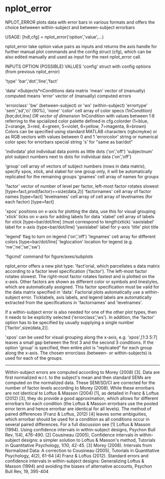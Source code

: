 # nplot_error

NPLOT_ERROR plots data with error bars in various formats and offers the
choice betweeen within-subject and between-subject errorbars

USAGE: [hdl,cfg] = nplot_error('option','value',...)

nplot_error take option value pairs as inputs and returns the axis handle
for further manual plot commands and the config struct (cfg), which can
be also edited manually and used as input for the next nplot_error call.

INPUTS
OPTION           (POSSIBLE) VALUES
'config'         struct with config options (from previous nplot_error)

'type'           'bar','dot','line','fact'

'data'           nSubjects*nConditions data matrix
'mean'           vector of (manually) computed means
'error'          vector of (manually) computed errors

'errorclass'     'bw' (between-subject) or 'ws' (within-subject)
'errortype'      'sem','sd','ci' (90%), 'none'
'color'          cell array of color specs (1*nCondition) [bar,dot,line] OR
                 vector of dimension 1*nCondition with values between
                 1:8 referring to the spcialized color palette defined in
                 cfg.colorder (1=blue, 2=orange, 3=red, 4=green, 5=violet,
                 6=yellow, 7=magenta, 8=brown)
                 Colors can be specified using standard MATLAB characters
                 (rgbcmykw) or as RGB vectors with values between 0 and 1
'errorcolor'     string or numerical color spec for errorbars
                 special string 's' for "same as bar/dot"

'indivdata'      plot individual data points as little dots ('on','off')
'subjectnum'     plot subject numbers next to dots for individual data
                 ('on','off')

'group'          cell array of vectors of subject numbers (rows in data
                 matrix), specify xpos, xtick, and xlabel for one group
                 only, it will be automatically replicated for the remaining
                 groups
'gnames'         cell array of names for groups

'factor'         vector of number of level per factor, left-most factor
                 rotates slowest [type=fact,prod(factor)==size(data,2)]
'factornames'    cell array of factor names [type=fact]
'levelnames'     cell array of cell array of levelnames (for each factor)
                 [type=fact]

'xpos'           positions on x-axis for plotting the data, use this for
                 visual grouping
'xtick'          ticks on x-axis for adding labels for data
'xlabel'         cell array of labels for xtick [type=bar/dot/line]
                 (must correspond to length(xtick)
'xaxislabel'     label for x-axis (type=bar/dot/line]
'yaxislabel'     label for y-axis
'title'          plot title

'legend'         flag to turn on legend ('on','off')
'legnames'       cell array for different colors [type=bar/dot/line]
'leglocation'    location for legend (e.g. 'nw','ne','se','sw')

'figcmd'         command for figure/axes/subplots

nplot_error offers a new plot type: 'fact'orial, which parcellates a data
matrix according to a factor level specification ('factor'). The
left-most factor rotates slowest. The right-most factor rotates fastest and
is plotted on the x-axis. Other factors are shown as different color or
symbols and linestyles, which are automatically assigned. This factor
specification must be valid for the data matrix specified in 'data'.
Factorial plots automatically use a within-subject error. Ticklabels,
axis labels, and legend labels are automatically extracted from the
specifications in 'factornames' and 'levelnames'.

If a within-subject error is also needed for one of the other plot types,
then it needs to be explicitly selected ('errorclass','ws'). In addition,
the 'factor' option has to be specified by usually supplying a single
number ['factor',size(data,2)].

'xpos' can be used for visual grouping along the x-axis, e.g.
'xpos',[1:3 5:7] leaves a small gap between the first 3 and the second 3
conditions. If the option 'group' is specified, then entire plot is
"replicated" for each group along the x-axis. The chosen errorclass
(between- or within-subjects) is used for each of the groups.
_________________________________________________________________________
Within-subject errors are computed according to Morey (2008) [3]. Data
are first normalized w.r.t. to the subject's mean and then standard SEMs
are computed on the normalized data. These SEM/SD/CI are corrected for
the number of factor levels according to Morey (2008). While these
errorbars are not identical to Loftus & Masson (2004) [1], as detailed in
Franz & Loftus (2012) [3], they do provide a good approximation, which allows
for different errorbars for each condition (the Loftus & Masson errorbars
use the pooled error term and hence errorbar are identical for all
levels). The method of paired differences (Franz & Loftus, 2012) [4]
leaves some ambiguities, which errorbar should be used for a condition as
all conditions occur in several paired differences. For a full discussion
see
[1] Loftus & Masson (1994). Using confidence intervals in within-subject
    designs, Psychon Bull Rev, 1(4), 476-490.
[2] Cousineau (2005), Confidence intervals in within-subject designs: a
    simpler solution to Loftus & Masson's method, Tutorials in Quantitative
    Psychology, 1(10, 42-45.
[3] Morey (2008). Intervals from Normalized Data: A correction to
    Cousineau (2005), Tutorials in Quantitative Psychology, 4(2), 61-64
[4] Franz & Loftus (2012). Standard errors and confidence intervals in
    within-subject designs: Generalizing Loftus & Masson (1994) and avoiding
    the biases of alternative accounts, Psychon Bull Rev, 19, 395-404
